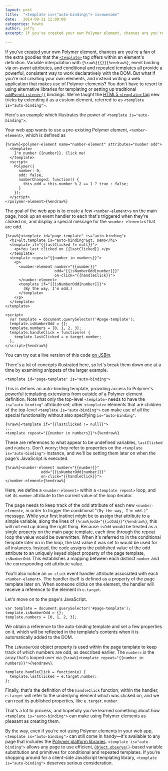 ```yaml
---
layout: post
title:  "<template is=\"auto-binding\"> is=awesome"
date:   2014-09-11 12:00:00
categories: howto
author: jeffy
excerpt: If you've created your own Polymer element, chances are you're a fan of the extra goodies that the `template` tag offers within an element's definition.

---
```


If you've [created](http://www.polymer-project.org/docs/start/creatingelements.html) your own Polymer element, chances are you're a fan of the extra goodies that the [`<template>`](http://www.polymer-project.org/docs/polymer/databinding-advanced.html) tag offers within an element's definition. Variable interpolation with `{%raw%}{{}}{%endraw%}`, event binding via on-*event* attributes, and conditional and repeated templates all provide a powerful, consistent way to work declaratively with the DOM. But what if you're not creating your own elements, and instead writing a web application that makes use of Polymer elements? You don't have to resort to using alternative libraries for templating or setting up traditional [`addEventListener()`](https://developer.mozilla.org/en-US/docs/Web/API/EventTarget.addEventListener) bindings. We've taught the [HTML5 `<template>` tag](http://www.html5rocks.com/en/tutorials/webcomponents/template/) new tricks by extending it as a custom element, referred to as `<template is="auto-binding">`.

Here's an example which illustrates the power of `<template is="auto-binding">`.

Your web app wants to use a pre-existing Polymer element, `<number-element>`, which is defined as

    {%raw%}<polymer-element name="number-element" attributes="number odd">
      <template>
        I'm number {{number}}. Click me!
      </template>
      <script>
        Polymer({
          number: 0,
          odd: false,
          numberChanged: function() {
            this.odd = this.number % 2 == 1 ? true : false;
          }
        });
      </script>
    </polymer-element>{%endraw%}

The goal of the web app is to create a few `<number-element>`s on the main page, hook up an event handler to each that's triggered when they're clicked on, and display a special message for the `<number-element>`s that are odd.

    {%raw%}<template id="page-template" is="auto-binding">
      <h1>&lt;template is="auto-binding"&gt; Demo</h1>
      <template if="{{lastClicked != null}}">
        <p>You last clicked on {{lastClicked}}.</p>
      </template>
      <template repeat="{{number in numbers}}">
        <p>
          <number-element number="{{number}}"
                          odd="{{isNumberOdd[number]}}"
                          on-click="{{handleClick}}">
          </number-element>
          <template if="{{isNumberOdd[number]}}">
            (By the way, I'm odd.)
          </template>
        </p>
      </template>
    </template>
    
    <script>
      var template = document.querySelector('#page-template');
      template.isNumberOdd = {};
      template.numbers = [0, 1, 2, 3];
      template.handleClick = function(e) {
        template.lastClicked = e.target.number;
      };
    </script>{%endraw%}

You can try out a live version of this code [on JSBin](http://jsbin.com/vucob/edit).

There's a lot of concepts illustrated here, so let's break them down one at a time by examining snippets of the larger example.

    <template id="page-template" is="auto-binding">

This is defines an auto-binding template, providing access to Polymer's powerful templating extensions from outside of a Polymer element definition. Note that only the top-level `<template>` needs to have the `is="auto-binding"` attribute set; other `<template>` elements that are children of the top-level `<template is="auto-binding">` can make use of all the special functionality without also specifying `is="auto-binding"`.

    {%raw%}<template if="{{lastClicked != null}}">
    ...
    <template repeat="{{number in numbers}}">{%endraw%}

These are references to what appear to be undefined variables, `lastClicked` and `numbers`. Don't worry; they refer to properties on the `<template is="auto-binding">` instance, and we'll be setting them later on when the page's JavaScript is executed.

    {%raw%}<number-element number="{{number}}"
                    odd="{{isNumberOdd[number]}}"
                    on-click="{{handleClick}}">
    </number-element>{%endraw%}

Here, we define a `<number-element>` within a `<template repeat>` loop, and set its `number` attribute to the current value of the loop iterator.

The page needs to keep track of the odd attribute of each new `<number-element>`, in order to trigger the conditional "`(By the way, I'm odd.)`" message. While your first instinct might be to assign that attribute to a simple variable, along the lines of `{%raw%}odd="{{isOdd}}"{%endraw%}`, this will not end up doing the right thing. Because `isOdd` would be treated as a single property on the main page template, each time through the repeat loop the value would be overwritten. When it's referred to in the conditional template later on in the loop, the last value it was set to would be used for all instances. Instead, the code assigns the published value of the odd attribute to an uniquely keyed object property of the page template, `isNumberOdd`. This establishes a mapping between each distinct `number` and the corresponding `odd` attribute value.

You'll also notice an `on-click` event handler attribute associated with each `<number-element>`. The handler itself is defined as a property of the page template later on. When someone clicks on the element, the handler will receive a reference to the element in `e.target`.

Let's move on to the page's JavaScript.

    var template = document.querySelector('#page-template');
    template.isNumberOdd = {};
    template.numbers = [0, 1, 2, 3];

We obtain a reference to the auto-binding template and set a few properties on it, which will be reflected in the template's contents when it is automatically added to the DOM.

The `isNumberOdd` object property is used within the page template to keep track of which numbers are odd, as described earlier. The `numbers` is the array that's looped over via `{%raw%}<template repeat="{{number in numbers}}">{%endraw%}`.

    template.handleClick = function(e) {
      template.lastClicked = e.target.number;
    };

Finally, that's the definition of the `handleClick` function; within the handler, `e.target` will refer to the underlying element which was clicked on, and we can read its published properties, like `e.target.number`.

That's a lot to process, and hopefully you've learned something about how `<template is="auto-binding">` can make using Polymer elements as pleasant as creating them.

By the way, even if you're not using Polymer elements in your web app, `<template is="auto-binding">` can still come in handy—it's available to any page that includes the [Polymer platform libraries](http://www.polymer-project.org/resources/faq.html#is-the-code-hosted-on-a-cdn). `<template is="auto-binding">` allows any page to use efficient, [`Object.observe()`](http://www.html5rocks.com/en/tutorials/es7/observe/)-based variable substitution and primitives for conditional and repeated templates. If you're shopping around for a client-side JavaScript templating library, `<template is="auto-binding">` deserves serious consideration.

